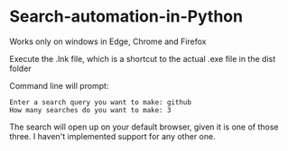 # Search-automation-in-Python
Works only on windows in Edge, Chrome and Firefox

Execute the .lnk file, which is a shortcut to the actual .exe file in the dist folder

Command line will prompt:

```
Enter a search query you want to make: github
How many searches do you want to make: 3
```

The search will open up on your default browser, given it is one of those three. I haven't implemented support for any other one.
